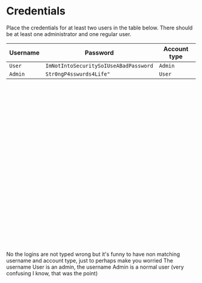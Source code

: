 # Credentials

Place the credentials for at least two users in the table below. There should be at least one administrator and one regular user.

| Username | Password                         | Account type |
|----------|----------------------------------|--------------|
| `User`   | `ImNotIntoSecuritySoIUseABadPassword` | `Admin`      |
| `Admin`  | `Str0ngP4sswurds4Life"`             | `User`      |




































<br><br><br><br><br><br><br><br><br><br><br><br><br><br><br><br><br><br><br><br><br><br><br><br><br><br>
No the logins are not typed wrong but it's funny to have non matching username and account type, just to perhaps make you worried
The username User is an admin, the username Admin is a normal user (very confusing I know, that was the point)